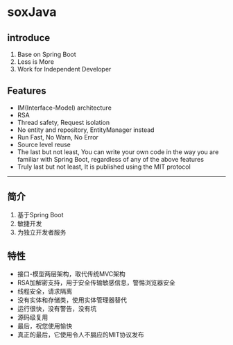 # soxJava

## introduce
1. Base on Spring Boot
2. Less is More
3. Work for Independent Developer

## Features
- IM(Interface-Model) architecture
- RSA
- Thread safety, Request isolation
- No entity and repository, EntityManager instead
- Run Fast, No Warn, No Error
- Source level reuse
- The last but not least, You can write your own code in the way you are familiar with Spring Boot, regardless of any of the above features
- Truly last but not least, It is published using the MIT protocol

---

## 简介
1. 基于Spring Boot
2. 敏捷开发
3. 为独立开发者服务

## 特性
- 接口-模型两层架构，取代传统MVC架构
- RSA加解密支持，用于安全传输敏感信息，警惕浏览器安全
- 线程安全，请求隔离
- 没有实体和存储类，使用实体管理器替代
- 运行很快，没有警告，没有坑
- 源码级复用
- 最后，祝您使用愉快
- 真正的最后，它使用令人不膈应的MIT协议发布
